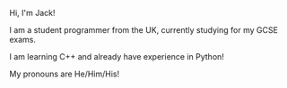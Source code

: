 Hi, I'm Jack!

I am a student programmer from the UK, currently studying for my GCSE exams.

I am learning C++ and already have experience in Python!

My pronouns are He/Him/His!

<!---
ItsThatOneJack-Dev/ItsThatOneJack-Dev is a ✨ special ✨ repository because its `README.md` (this file) appears on your GitHub profile.
You can click the Preview link to take a look at your changes.
--->
